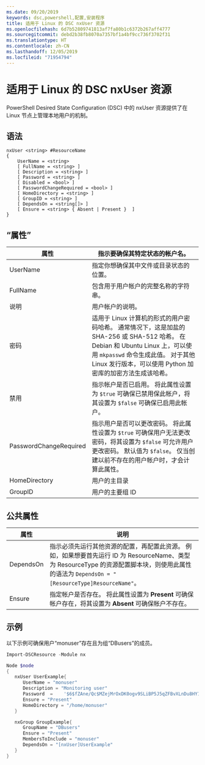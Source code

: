 ```yaml
---
ms.date: 09/20/2019
keywords: dsc,powershell,配置,安装程序
title: 适用于 Linux 的 DSC nxUser 资源
ms.openlocfilehash: 6d7b52809741813af7fa80b1c6372b267aff4777
ms.sourcegitcommit: debd2b38fb8070a7357bf1a4bf9cc736f3702f31
ms.translationtype: HT
ms.contentlocale: zh-CN
ms.lasthandoff: 12/05/2019
ms.locfileid: "71954794"
---
```

# <a name="dsc-for-linux-nxuser-resource"></a>适用于 Linux 的 DSC nxUser 资源

PowerShell Desired State Configuration (DSC) 中的 nxUser  资源提供了在 Linux 节点上管理本地用户的机制。

## <a name="syntax"></a>语法

```Syntax
nxUser <string> #ResourceName
{
    UserName = <string>
    [ FullName = <string> ]
    [ Description = <string> ]
    [ Password = <string> ]
    [ Disabled = <bool> ]
    [ PasswordChangeRequired = <bool> ]
    [ HomeDirectory = <string> ]
    [ GroupID = <string> ]
    [ DependsOn = <string[]> ]
    [ Ensure = <string> { Absent | Present }  ]
}
```

## <a name="properties"></a>“属性”

|属性 |指示要确保其特定状态的帐户名。 |
|---|---|
|UserName |指定你想确保其中文件或目录状态的位置。 |
|FullName |包含用于用户帐户的完整名称的字符串。 |
|说明 |用户帐户的说明。 |
|密码 |适用于 Linux 计算机的形式的用户密码哈希。 通常情况下，这是加盐的 SHA-256 或 SHA-512 哈希。 在 Debian 和 Ubuntu Linux 上，可以使用 `mkpasswd` 命令生成此值。 对于其他 Linux 发行版本，可以使用 Python 加密库的加密方法生成该哈希。 |
|禁用 |指示帐户是否已启用。 将此属性设置为 `$true` 可确保已禁用保此帐户，将其设置为 `$false` 可确保已启用此帐户。 |
|PasswordChangeRequired |指示用户是否可以更改密码。 将此属性设置为 `$true` 可确保用户无法更改密码，将其设置为 `$false` 可允许用户更改密码。 默认值为 `$false`。 仅当创建以前不存在的用户帐户时，才会计算此属性。 |
|HomeDirectory |用户的主目录 |
|GroupID |用户的主要组 ID |

## <a name="common-properties"></a>公共属性

|属性 |说明 |
|---|---|
|DependsOn |指示必须先运行其他资源的配置，再配置此资源。 例如，如果想要首先运行 ID 为 ResourceName、类型为 ResourceType 的资源配置脚本块，则使用此属性的语法为 `DependsOn = "[ResourceType]ResourceName"`。 |
|Ensure |指定帐户是否存在。 将此属性设置为 **Present** 可确保帐户存在，将其设置为 **Absent** 可确保帐户不存在。 |

## <a name="example"></a>示例

以下示例可确保用户“monuser”存在且为组“DBusers”的成员。

```powershell
Import-DSCResource -Module nx

Node $node
{
   nxUser UserExample{
      UserName = "monuser"
      Description = "Monitoring user"
      Password  =    '$6$fZAne/Qc$MZejMrOxDK0ogv9SLiBP5J5qZFBvXLnDu8HY1Oy7ycX.Y3C7mGPUfeQy3A82ev3zIabhDQnj2ayeuGn02CqE/0'
      Ensure = "Present"
      HomeDirectory = "/home/monuser"
   }

   nxGroup GroupExample{
      GroupName = "DBusers"
      Ensure = "Present"
      MembersToInclude = "monuser"
      DependsOn = "[nxUser]UserExample"
   }
}
```